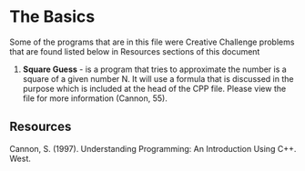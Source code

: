 # The Basics
<p>  Some of the programs that are in this file were Creative Challenge problems that are found listed below in Resources sections of this document </p>

1.  **Square Guess** - is a program that tries to approximate the number is a square of a given number N.  It will use a formula that is discussed in the purpose which is included at the head of the CPP file.  Please view the file for more information (Cannon, 55).

## Resources
Cannon, S. (1997). Understanding Programming: An Introduction Using C++. West. 
